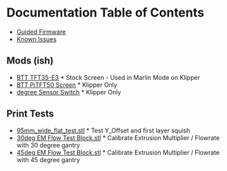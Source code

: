 ﻿# Documentation Table of Contents

- [Guided Firmware](Guided_Firmware_Readme.md)
- [Known Issues](Known_Issues.md)

## Mods (ish)
- [BTT TFT35-E3](Klipper/mods/TFT35-E3.md) * Stock Screen - Used in Marlin Mode on Klipper
- [BTT PiTFT50 Screen](Klipper/mods/TFT50.md) * Klipper Only
- [degree Sensor Switch](Klipper/mods/degree_sensor_switch.md) * Klipper Only

## Print Tests
- [95mm_wide_flat_test.stl](/STLs/Tools/95mm_wide_flat_test.stl) * Test Y_Offset and first layer squish
- [30deg EM Flow Test Block.stl](/STLs/Tools/30deg%20EM%20Flow%20Test%20Block.stl) * Calibrate Extrusion Multiplier / Flowrate with 30 degree gantry
- [45deg EM Flow Test Block.stl](/STLs/Tools/45deg%20EM%20Flow%20Test%20Block.stl) * Calibrate Extrusion Multiplier / Flowrate with 45 degree gantry
